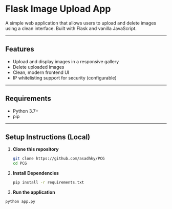 # Flask Image Upload App

A simple web application that allows users to upload and delete images using a clean interface. Built with Flask and vanilla JavaScript.

---

## Features

- Upload and display images in a responsive gallery
- Delete uploaded images
- Clean, modern frontend UI
- IP whitelisting support for security (configurable)

---

## Requirements

- Python 3.7+
- pip

---

## Setup Instructions (Local)

1. **Clone this repository**
   ```bash
   git clone https://github.com/asadhky/PCG
   cd PCG

2. **Install Dependencies**
   ```bash
   pip install -r requirements.txt

3. **Run the application**
  ```bash
  python app.py
